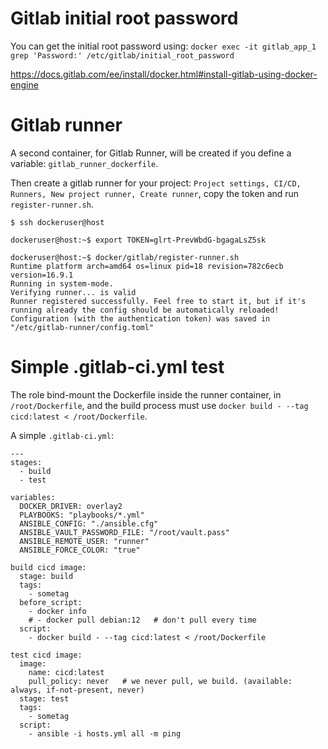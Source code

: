# Gitlab initial root password

You can get the initial root password using: `docker exec -it gitlab_app_1 grep 'Password:' /etc/gitlab/initial_root_password`

https://docs.gitlab.com/ee/install/docker.html#install-gitlab-using-docker-engine

# Gitlab runner

A second container, for Gitlab Runner, will be created if you define a variable: `gitlab_runner_dockerfile`.

Then create a gitlab runner for your project: `Project settings, CI/CD, Runners, New project runner, Create runner`,
copy the token and run `register-runner.sh`.

```
$ ssh dockeruser@host

dockeruser@host:~$ export TOKEN=glrt-PrevWbdG-bgagaLsZ5sk

dockeruser@host:~$ docker/gitlab/register-runner.sh 
Runtime platform arch=amd64 os=linux pid=18 revision=782c6ecb version=16.9.1
Running in system-mode.
Verifying runner... is valid
Runner registered successfully. Feel free to start it, but if it's running already the config should be automatically reloaded!
Configuration (with the authentication token) was saved in "/etc/gitlab-runner/config.toml" 
```


# Simple .gitlab-ci.yml test

The role bind-mount the Dockerfile inside the runner container, in `/root/Dockerfile`, 
and the build process must use `docker build - --tag cicd:latest < /root/Dockerfile`.

A simple `.gitlab-ci.yml`:

```
---
stages:
  - build
  - test

variables:
  DOCKER_DRIVER: overlay2
  PLAYBOOKS: "playbooks/*.yml"
  ANSIBLE_CONFIG: "./ansible.cfg"
  ANSIBLE_VAULT_PASSWORD_FILE: "/root/vault.pass"
  ANSIBLE_REMOTE_USER: "runner"
  ANSIBLE_FORCE_COLOR: "true"

build cicd image:
  stage: build
  tags:
    - sometag
  before_script:
    - docker info
    # - docker pull debian:12   # don't pull every time
  script:
    - docker build - --tag cicd:latest < /root/Dockerfile

test cicd image:
  image:
    name: cicd:latest
    pull_policy: never   # we never pull, we build. (available: always, if-not-present, never)
  stage: test
  tags:
    - sometag
  script:
    - ansible -i hosts.yml all -m ping
```
